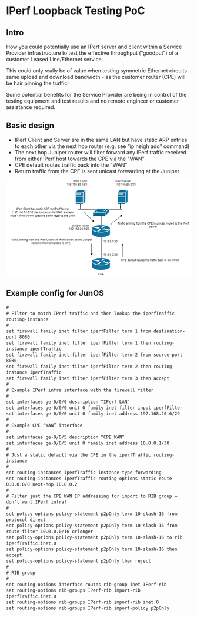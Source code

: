 # IPerf Loopback Testing PoC

## Intro

How you could potentially use an IPerf server and client within a Service Provider infrastructure to test the effective throughput (“goodput”) of a customer Leased Line/Ethernet service.  

This could only really be of value when testing symmetric Ethernet circuits – same upload and download bandwidth - as the customer router (CPE) will be hair pinning the traffic!  

Some potential benefits for the Service Provider are being in control of the testing equipment and test results and no remote engineer or customer assistance required.  


## Basic design 
- IPerf Client and Server are in the same LAN but have static ARP entries to each other via the next hop router (e.g. see “ip neigh add” command)
- The next hop Juniper router will filter forward any IPerf traffic received from either IPerf host towards the CPE via the "WAN"
- CPE default routes traffic back into the "WAN"
- Return traffic from the CPE is sent unicast forwarding at the Juniper

 ![basic design](https://github.com/lanaash/iperf_loopback_testing/blob/main/iperf_loopback_.testing.png)

  
## Example config for JunOS

    #
    # Filter to match IPerf traffic and then lookup the iperfTraffic routing-instance
    #
    set firewall family inet filter iperfFilter term 1 from destination-port 8080
    set firewall family inet filter iperfFilter term 1 then routing-instance iperfTraffic
    set firewall family inet filter iperfFilter term 2 from source-port 8080
    set firewall family inet filter iperfFilter term 2 then routing-instance iperfTraffic
    set firewall family inet filter iperfFilter term 3 then accept
    #
    # Example IPerf infra interface with the firewall filter
    #
    set interfaces ge-0/0/0 description “IPerf LAN”
    set interfaces ge-0/0/0 unit 0 family inet filter input iperfFilter
    set interfaces ge-0/0/0 unit 0 family inet address 192.168.20.6/29
    #
    # Example CPE “WAN” interface
    #
    set interfaces ge-0/0/5 description “CPE WAN”
    set interfaces ge-0/0/5 unit 0 family inet address 10.0.0.1/30
    #
    # Just a static default via the CPE in the iperfTraffic routing-instance
    #
    set routing-instances iperfTraffic instance-type forwarding
    set routing-instances iperfTraffic routing-options static route 0.0.0.0/0 next-hop 10.0.0.2
    #
    # Filter just the CPE WAN IP addressing for import to RIB group – don’t want IPerf infra!
    #
    set policy-options policy-statement p2pOnly term 10-slash-16 from protocol direct
    set policy-options policy-statement p2pOnly term 10-slash-16 from route-filter 10.0.0.0/16 orlonger
    set policy-options policy-statement p2pOnly term 10-slash-16 to rib iperfTraffic.inet.0
    set policy-options policy-statement p2pOnly term 10-slash-16 then accept
    set policy-options policy-statement p2pOnly then reject
    #
    # RIB group
    #
    set routing-options interface-routes rib-group inet IPerf-rib
    set routing-options rib-groups IPerf-rib import-rib iperfTraffic.inet.0
    set routing-options rib-groups IPerf-rib import-rib inet.0
    set routing-options rib-groups IPerf-rib import-policy p2pOnly
